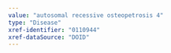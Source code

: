 ```yaml
---
value: "autosomal recessive osteopetrosis 4"
type: "Disease"
xref-identifier: "0110944"
xref-dataSource: "DOID"
---
```

